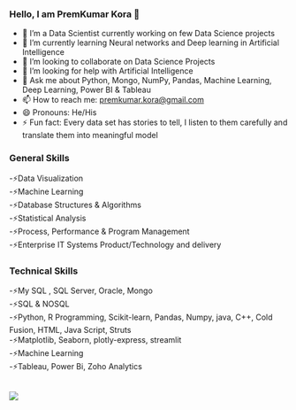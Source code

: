 ### Hello, I am PremKumar Kora 👋

- 🔭 I’m a Data Scientist currently working on few Data Science projects 
- 🌱 I’m currently learning Neural networks and Deep learning in Artificial Intelligence
- 👯 I’m looking to collaborate on Data Science Projects
- 🤔 I’m looking for help with Artificial Intelligence
- 💬 Ask me about Python, Mongo, NumPy, Pandas, Machine Learning, Deep Learning, Power BI & Tableau
- 📫 How to reach me: premkumar.kora@gmail.com
- 😄 Pronouns: He/His
- ⚡ Fun fact: Every data set has stories to tell, I listen to them carefully and translate them into meaningful model

### General Skills
-⚡Data Visualization<br>
-⚡Machine Learning<br>
-⚡Database Structures & Algorithms<br>
-⚡Statistical Analysis<br>
-⚡Process, Performance & Program Management<br>
-⚡Enterprise IT Systems Product/Technology and delivery <br>


### Technical Skills
-⚡My SQL , SQL Server, Oracle, Mongo<br>
-⚡SQL & NOSQL <br>
-⚡Python, R Programming, Scikit-learn, Pandas, Numpy, java, C++, Cold Fusion, HTML, Java Script, Struts<br>
-⚡Matplotlib, Seaborn, plotly-express, streamlit<br>
-⚡Machine Learning<br>
-⚡Tableau, Power Bi, Zoho Analytics <br><br>

<img src="https://github-readme-stats.vercel.app/api?username=premkumarkora&&show_icons=true&title_color=ffffff&icon_color=0000FF&text_color=daf7dc&bg_color=151515">
